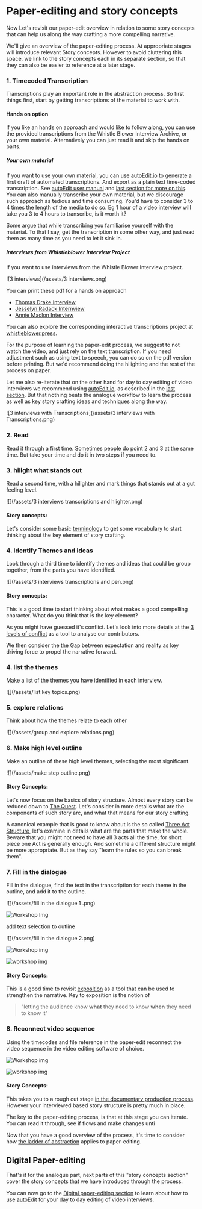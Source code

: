 # Paper-editing  and story concepts

Now Let's revisit our paper-edit overview in relation to some story concepts that can help us along the way crafting a more compelling narrative.

We'll give an overview of the paper-editing process. At appropriate stages will introduce relevant Story concepts. However to avoid cluttering this space, we link to the story concepts each in its separate section, so that they can also be easier to reference at a later stage. 

### 1. Timecoded Transcription
Transcriptions play an important role in the abstraction process. So first things first, start by getting transcriptions of the material to work with. 

#### Hands on option
If you like an hands on approach and would like to follow along, you can use the provided transcriptions from the Whistle Blower Interview Archive, or your own material. Alternatively you can just read it and skip the hands on parts. 

##### Your own material
If you want to use your own material, you can use [autoEdit.io](http://autoEdit.io) to generate a first draft of automated transcriptions. And export as a plain text time-coded transcription. See [autoEdit user manual](https://pietropassarelli.gitbooks.io/autoedit2-user-manual/content/transcribing.html) and [last section for more on this](/digital-paper-editing/autoedit-2-digital-paper-editing-software.md). You can also manually transcribe your own material, but we discourage such approach as tedious and time consuming. You'd have to consider 3 to 4 times the length of the media to do so. Eg 1 hour of a video interview will take you 3 to 4 hours to transcribe, is it worth it?

Some argue that while transcribing you familiarise yourself with the material. To that I say, get the transcription in some other way, and just read them   as many time as you need to let it sink in.

##### Interviews from Whistleblower Interview Project
If you want to use interviews from the Whistle Blower Interview project.

![3 interviews](/assets/3 interviews.png) 
 
You can print these pdf for a hands on approach

- [Thomas Drake Interview](/pdfs/AAA_TD.pdf)
- [Jesselyn Radack Internview](/pdfs/AAA_JR.pdf)
- [Annie Maclon Interview](/pdfs/AAA_AM.pdf)

You can also explore the corresponding interactive transcriptions project at [whistleblower.press](http://whistleblower.press).

For the purpose of learning the paper-edit process, we suggest to not watch the video, and just rely on the text transcription. If you need adjustment such as using text to speech, you can do so on the pdf version before printing. But we'd recommend doing the hilighting and the rest of the process on paper. 

Let me also re-iterate that on the other hand for day to day editing of video interviews we recommend using [autoEdit.io](http://autoEdit.io), as described in the [last section](/digital-paper-editing/autoedit-2-digital-paper-editing-software.md). But that nothing beats the analogue workflow to learn the process as well as key story crafting ideas and techniques along the way. 


![3 interviews with Transcriptions](/assets/3 interviews with Transcriptions.png)


### 2. Read
Read it through a first time. Sometimes people do point 2 and 3 at the same time. But take your time and do it in two steps if you need to.

### 3. hilight what stands out
Read a second time, with a hilighter and mark things that stands out at a gut feeling level.

![](/assets/3 interviews transcriptions and hlighter.png)


#### Story concepts:
Let's consider some basic [terminology](/story-concepts/terminology.md) to get some vocabulary to start thinking about the key element of story crafting.

### 4. Identify Themes and ideas
Look through a third time to identify themes and ideas that could be group together, from the parts you have identified.

![](/assets/3 interviews transcriptions and pen.png)

#### Story concepts: 

This is a good time to start thinking about what makes a good compelling character. What do you think that is the key element?

As you might have guessed it's conflict. Let's look into more details at the [3 levels of conflict](/story-concepts/levels-of-conflict.md) as a tool to analyse our contributors.

We then consider the [the Gap](/story-concepts/the-gap.md) between expectation and reality as key driving force to propel the narrative forward.


### 4. list the themes
Make a list of the themes you have identified in each interview.

![](/assets/list key topics.png)

### 5. explore relations
Think about how the themes relate to each other

![](/assets/group and explore relations.png)

### 6. Make high level outline
Make an outline of these high level themes, selecting the most significant.

![](/assets/make step outline.png)

####  Story Concepts:
Let's now focus on the basics of story structure.  Almost every story can be reduced down to [The Quest](/story-concepts/the-quest.md). Let's consider in more details what are the components of such story arc, and what that means for our story crafting.

A canonical example that is good to know about is the so called [Three Act Structure](/story-concepts/three-act-structure.md), let's examine in details what are the parts that make the whole. 
Beware that you might not need to have all 3 acts all the time, for short piece one Act is generally enough. And sometime a different structure might be more appropriate. But as they say "learn the rules so you can break them".

### 7. Fill in the dialogue
Fill in the dialogue, find the text in the transcription for each theme in the outline, and add it to the outline.


![](/assets/fill in the dialogue 1 .png)

![Workshop Img](http://pietropassarelli.com/img/wip_london_workshop_july_2016/wip_london_workshop_2016_hands_on_1.JPG)

add text selection to outline

![](/assets/fill in the dialogue 2.png)


![Workshop img](http://pietropassarelli.com/img/wip_london_workshop_july_2016/wip_london_workshop_2016_hands_on_2.JPG)

![workshop img](http://pietropassarelli.com/img/wip_london_workshop_july_2016/wip_london_workshop_2016_hands_on_4.JPG)

<!-- mention McKeen book on dialogue -->

<!-- img from other workshops such as NYC one with the groups, find on iphone -->

#### Story Concepts:



This is a good time to revisit [exposition](/story-concepts/exposition.md) as a tool that can be used to strengthen the narrative. Key to exposition is the notion of 

>"letting the audience know **what** they need to know **when** they need to know it"


### 8. Reconnect video sequence
Using the timecodes and file reference in the paper-edit reconnect the video sequence in the video editing software of choice. 

![Workshop img](http://pietropassarelli.com/img/wip_london_workshop_july_2016/wip_london_workshop_paperediting.JPG)

<!-- ![diagram](/assets/video sequence.png) -->

![workshop img](http://pietropassarelli.com/img/wip_london_workshop_july_2016/wip_london_workshop_2016_preview.JPG)

#### Story Concepts:
This takes you to a rough cut stage [in the documentary production process](/paper-editing/documentary-production-overview.md). However your interviewed based story structure is pretty much in place.

The key to the paper-editing process, is that at this stage you can iterate. You can read it through, see if flows and make changes unti 

Now that you have a good overview of the process, it's time to consider how [the ladder of abstraction](/paper-editing/ladder-of-abstraction-in-paper-editing.md) applies to paper-editing.

## Digital Paper-editing 

That's it for the analogue part, next parts of this "story concepts section" cover the story concepts that we have introduced through the process. 

You can now go to the [Digital paper-editing section](/digital-paper-editing/autoedit-2-digital-paper-editing-software.md)
to learn about how to use [autoEdit](http://autoEdit.io) for your day to day editing of video interviews.